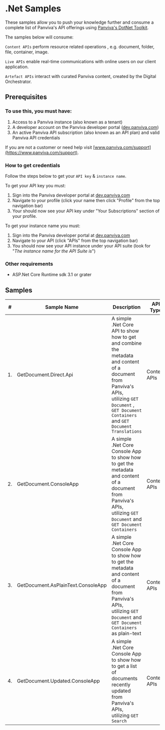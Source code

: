 # .Net Samples
These samples allow you to push your knowledge further and consume a complete list of Panviva's API offerings using [Panviva's DotNet Toolkit](https://www.nuget.org/packages/Panviva.Sdk.Services.Core/). 

The samples below will consume:

`Content APIs` perform resource related operations , e.g. document, folder, file, container, image. 

`Live APIs` enable real-time communications with online users on our client application. 

`Artefact APIs` interact with curated Panviva content, created by the Digital Orchestrator.

## **Prerequisites**

### To use this, you must have:

1. Access to a Panviva instance (also known as a tenant)
2. A developer account on the Panviva developer portal ([dev.panviva.com](https://dev.panviva.com))
3. An active Panviva API subscription (also known as an API plan) and valid Panviva API credentials

If you are not a customer or need help visit [www.panviva.com/support](https://www.panviva.com/support).

### How to get credentials

Follow the steps below to get your `API key` & `instance name`.

To get your API key you must:

1. Sign into the Panviva developer portal at [dev.panviva.com](https://dev.panviva.com)
2. Navigate to your profile (click your name then click "Profile" from the top navigation bar)
3. Your should now see your API key under "Your Subscriptions" section of your profile.

To get your instance name you must:

1. Sign into the Panviva developer portal at [dev.panviva.com](https://dev.panviva.com)
2. Navigate to your API (click "APIs" from the top navigation bar)
3. You should now see your API instance under your API suite (look for "_The instance name for the API Suite is_")

### Other requirements

- ASP.Net Core Runtime sdk 3.1 or grater

## Samples

| # | Sample Name | Description  | API Type | Link |
| - | ----------- | ------------ | -------- | ---- |
| 1. | GetDocument.Direct.Api | A simple .Net Core API to show how to get and combine the metadata and content of a document from Panviva's APIs, utilizing `GET Document` , `GET Document Containers` and `GET Document Translations` | Content APIs | [LINK](Samples.NetCore.GetDocument.Direct.Api/README.md) |
| 2. | GetDocument.ConsoleApp | A simple .Net Core Console App to show how to get the metadata and content of a document from Panviva's APIs, utilizing `GET Document` and `GET Document Containers` | Content APIs | [LINK](Samples.NetCore.GetDocument.ConsoleApp/README.md) |
| 3. | GetDocument.AsPlainText.ConsoleApp | A simple .Net Core Console App to show how to get the metadata and content of a document from Panviva's APIs, utilizing `GET Document` and `GET Document Containers` as plain-text | Content APIs | [LINK](Samples.NetCore.GetDocument.AsPlainText.ConsoleApp/README.md) |
| 4. | GetDocument.Updated.ConsoleApp | A simple .Net Core Console App to show how to get a list of documents recently updated from Panviva's APIs, utilizing `GET Search` | Content APIs | [LINK](Samples.NetCore.GetDocument.Updated.ConsoleApp/README.md) |
